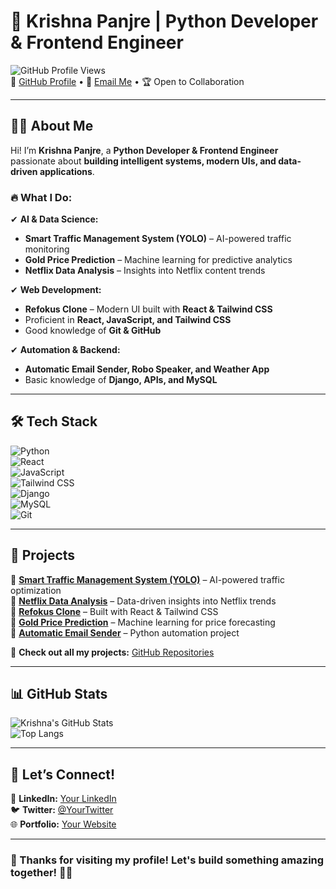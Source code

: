 # 🚀 Krishna Panjre | Python Developer & Frontend Engineer  

![GitHub Profile Views](https://komarev.com/ghpvc/?username=krishu087&color=brightgreen)  
🔗 [GitHub Profile](https://github.com/krishu087) • 📧 [Email Me](mailto:your-email@gmail.com) • 🏆 Open to Collaboration  

---

## 👨‍💻 About Me  
Hi! I’m **Krishna Panjre**, a **Python Developer & Frontend Engineer** passionate about **building intelligent systems, modern UIs, and data-driven applications**.  

### 🔥 What I Do:  
✔ **AI & Data Science:**  
- **Smart Traffic Management System (YOLO)** – AI-powered traffic monitoring  
- **Gold Price Prediction** – Machine learning for predictive analytics  
- **Netflix Data Analysis** – Insights into Netflix content trends  

✔ **Web Development:**  
- **Refokus Clone** – Modern UI built with **React & Tailwind CSS**  
- Proficient in **React, JavaScript, and Tailwind CSS**  
- Good knowledge of **Git & GitHub**  

✔ **Automation & Backend:**  
- **Automatic Email Sender, Robo Speaker, and Weather App**  
- Basic knowledge of **Django, APIs, and MySQL**  

---

## 🛠 Tech Stack  
![Python](https://img.shields.io/badge/Python-3776AB?style=for-the-badge&logo=python&logoColor=white)  
![React](https://img.shields.io/badge/React-20232A?style=for-the-badge&logo=react&logoColor=61DAFB)  
![JavaScript](https://img.shields.io/badge/JavaScript-F7DF1E?style=for-the-badge&logo=javascript&logoColor=black)  
![Tailwind CSS](https://img.shields.io/badge/Tailwind_CSS-38B2AC?style=for-the-badge&logo=tailwind-css&logoColor=white)  
![Django](https://img.shields.io/badge/Django-092E20?style=for-the-badge&logo=django&logoColor=white)  
![MySQL](https://img.shields.io/badge/MySQL-4479A1?style=for-the-badge&logo=mysql&logoColor=white)  
![Git](https://img.shields.io/badge/Git-F05032?style=for-the-badge&logo=git&logoColor=white)  

---

## 📌 Projects  
📌 **[Smart Traffic Management System (YOLO)](https://github.com/krishu087/)** – AI-powered traffic optimization  
📌 **[Netflix Data Analysis](https://github.com/krishu087/)** – Data-driven insights into Netflix trends  
📌 **[Refokus Clone](https://github.com/krishu087/)** – Built with React & Tailwind CSS  
📌 **[Gold Price Prediction](https://github.com/krishu087/)** – Machine learning for price forecasting  
📌 **[Automatic Email Sender](https://github.com/krishu087/)** – Python automation project  

🔗 **Check out all my projects:** [GitHub Repositories](https://github.com/krishu087?tab=repositories)  

---

## 📊 GitHub Stats  
![Krishna's GitHub Stats](https://github-readme-stats.vercel.app/api?username=krishu087&show_icons=true&theme=radical)  
![Top Langs](https://github-readme-stats.vercel.app/api/top-langs/?username=krishu087&layout=compact&theme=radical)  

---

## 🤝 Let’s Connect!  
💼 **LinkedIn:** [Your LinkedIn](https://linkedin.com/in/your-profile)  
🐦 **Twitter:** [@YourTwitter](https://twitter.com/your-profile)  
🌐 **Portfolio:** [Your Website](https://your-portfolio.com)  

---

### 🌟 Thanks for visiting my profile! Let's build something amazing together! 🚀🔥  
